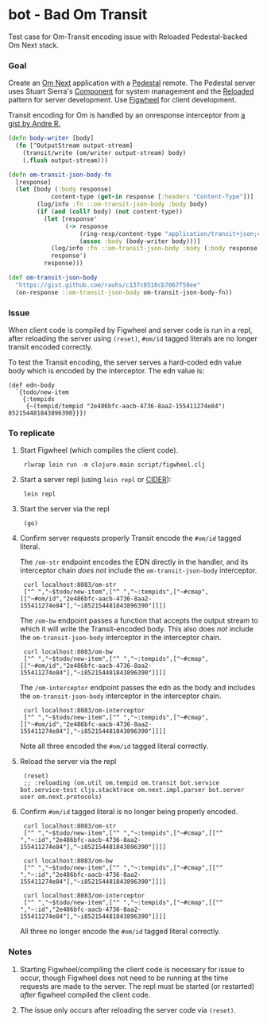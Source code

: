 # bot - Bad Om Transit

Test case for Om-Transit encoding issue with Reloaded Pedestal-backed Om Next
stack.

### Goal

Create an [Om Next][om-next] application with a [Pedestal][pedestal] remote.
The Pedestal server uses Stuart Sierra's [Component][component] for system
management and the [Reloaded][reloaded] pattern for server development.
Use [Figwheel][figwheel] for client development.

Transit encoding for Om is handled by an onresponse interceptor from
[a gist by Andre R.][transit-om-json-body]

```clojure
(defn body-writer [body]
  (fn [^OutputStream output-stream]
    (transit/write (om/writer output-stream) body)
    (.flush output-stream)))

(defn om-transit-json-body-fn
  [response]
  (let [body (:body response)
            content-type (get-in response [:headers "Content-Type"])]
        (log/info :fn ::om-transit-json-body :body body)
        (if (and (coll? body) (not content-type))
          (let [response'
                (-> response
                    (ring-resp/content-type "application/transit+json;charset=UTF-8")
                    (assoc :body (body-writer body)))]
            (log/info :fn ::om-transit-json-body :body (:body response'))
            response')
          response)))

(def om-transit-json-body
  "https://gist.github.com/rauhs/c137c0518cb7067f58ee"
  (on-response ::om-transit-json-body om-transit-json-body-fn))
```

[om-next]: https://github.com/omcljs/om/wiki/Quick-Start-(om.next)
[pedestal]: http://pedestal.io
[component]: https://github.com/stuartsierra/component
[reloaded]: http://thinkrelevance.com/blog/2013/06/04/clojure-workflow-reloaded
[figwheel]: https://github.com/bhauman/lein-figwheel
[transit-om-json-body]: https://gist.github.com/rauhs/c137c0518cb7067f58ee

### Issue

When client code is compiled by Figwheel and server code is run in a repl,
after reloading the server using `(reset)`,  `#om/id` tagged
literals are no longer transit encoded correctly.

To test the Transit encoding, the server serves a hard-coded edn value body
which is encoded by the interceptor. The edn value is:

    (def edn-body
      `{todo/new-item
        {:tempids
         {~(tempid/tempid "2e486bfc-aacb-4736-8aa2-155411274e84") 852154481843896390}}})

### To replicate

1. Start Figwheel (which compiles the client code).

        rlwrap lein run -m clojure.main script/figwheel.clj

2. Start a server repl (using `lein repl` or [CIDER][cider]):

        lein repl

3. Start the server via the repl

        (go)

4. Confirm server requests properly Transit encode the `#om/id`
   tagged literal.


   The `/om-str` endpoint encodes the EDN directly in the handler, and its
   interceptor chain *does not* include the `om-transit-json-body` interceptor.

        curl localhost:8083/om-str
        ["^ ","~$todo/new-item",["^ ","~:tempids",["~#cmap",[["~#om/id","2e486bfc-aacb-4736-8aa2-155411274e84"],"~i852154481843896390"]]]]

   The `/om-bw` endpoint passes a function that accepts the output stream to which
   it will write the Transit-encoded body. This also does *not* include the
   `om-transit-json-body` interceptor in the interceptor chain.

        curl localhost:8083/om-bw
        ["^ ","~$todo/new-item",["^ ","~:tempids",["~#cmap",[["~#om/id","2e486bfc-aacb-4736-8aa2-155411274e84"],"~i852154481843896390"]]]]

   The `/om-interceptor` endpoint passes the edn as the body and includes the
   `om-transit-json-body` interceptor in the interceptor chain.

        curl localhost:8083/om-interceptor
        ["^ ","~$todo/new-item",["^ ","~:tempids",["~#cmap",[["~#om/id","2e486bfc-aacb-4736-8aa2-155411274e84"],"~i852154481843896390"]]]]

    Note all three encoded the `#om/id` tagged literal correctly.


5. Reload the server via the repl

        (reset)
        ;; :reloading (om.util om.tempid om.transit bot.service bot.service-test cljs.stacktrace om.next.impl.parser bot.server user om.next.protocols)

6. Confirm `#om/id` tagged literal is no longer being properly encoded.

        curl localhost:8083/om-str
        ["^ ","~$todo/new-item",["^ ","~:tempids",["~#cmap",[["^ ","~:id","2e486bfc-aacb-4736-8aa2-155411274e84"],"~i852154481843896390"]]]]

        curl localhost:8083/om-bw
        ["^ ","~$todo/new-item",["^ ","~:tempids",["~#cmap",[["^ ","~:id","2e486bfc-aacb-4736-8aa2-155411274e84"],"~i852154481843896390"]]]]

        curl localhost:8083/om-interceptor
        ["^ ","~$todo/new-item",["^ ","~:tempids",["~#cmap",[["^ ","~:id","2e486bfc-aacb-4736-8aa2-155411274e84"],"~i852154481843896390"]]]]

    All three no longer encode the `#om/id` tagged literal correctly.

### Notes

 1. Starting Figwheel/compiling the client code is necessary for issue to occur,
    though Figwheel does not need to be running at the time requests are made
    to the server. The repl must be started (or restarted) *after* figwheel
    compiled the client code.

 2. The issue only occurs after reloading the server code via `(reset)`.


[cider]: http://cider.readthedocs.io
